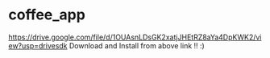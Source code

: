 # coffee_app
https://drive.google.com/file/d/1OUAsnLDsGK2xatjJHEtRZ8aYa4DpKWK2/view?usp=drivesdk
Download and Install from above link !! :)
